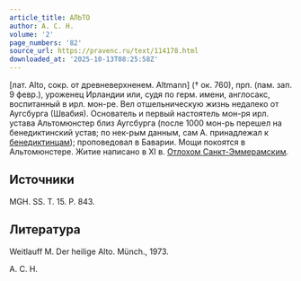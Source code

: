 ```yaml
---
article_title: АЛЬТО
author: А. С. Н.
volume: '2'
page_numbers: '82'
source_url: https://pravenc.ru/text/114178.html
downloaded_at: '2025-10-13T08:25:58Z'
---
```


[лат. Alto, сокр. от древневерхненем. Altmann] († ок. 760), прп. (пам. зап. 9 февр.), уроженец Ирландии или, судя по герм. имени, англосакс, воспитанный в ирл. мон-ре. Вел отшельническую жизнь недалеко от Аугсбурга (Швабия). Основатель и первый настоятель мон-ря ирл. устава Альтомюнстер близ Аугсбурга (после 1000 мон-рь перешел на бенедиктинский устав; по нек-рым данным, сам А. принадлежал к [бенедиктинцам](https://pravenc.ru/text/бенедиктинцам.html)); проповедовал в Баварии. Мощи покоятся в Альтомюнстере. Житие написано в XI в. [Отлохом Санкт-Эммерамским](<https://pravenc.ru/text/Отлохом Санкт-Эммерамским.html>).

## Источники

MGH. SS. T. 15. P. 843.

## Литература

Weitlauff M. Der heilige Alto. Münch., 1973.

А. С. Н.
